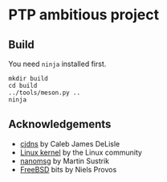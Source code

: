 # PTP ambitious project

## Build

You need `ninja` installed first.

    mkdir build
    cd build
    ../tools/meson.py ..
    ninja

## Acknowledgements

* [cjdns](https://github.com/cjdelisle/cjdns/) by Caleb James DeLisle
* [Linux kernel](https://www.kernel.org/) by the Linux community
* [nanomsg](https://github.com/nanomsg/nanomsg) by Martin Sustrik
* [FreeBSD](http://www.FreeBSD.org/) bits by Niels Provos
